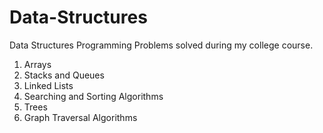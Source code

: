 # Data-Structures
Data Structures Programming Problems solved during my college course. <br>
<ol>
  <li>Arrays</li>
  <li>Stacks and Queues</li>
  <li>Linked Lists</li>
  <li>Searching and Sorting Algorithms</li>
  <li>Trees</li>
  <li>Graph Traversal Algorithms</li>
</ol>
  
  
